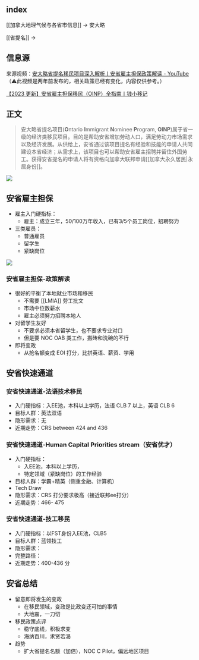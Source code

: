 ## index

[[加拿大地理气候与各省市信息]] -> 安大略

[[省提名]] ->

## 信息源

来源视频：[安大略省提名移民项目深入解析丨安省雇主担保政策解读 - YouTube](https://www.youtube.com/watch?v=Si5kJfCBWkU)
（⚠️此视频是两年前发布的，相关政策已经有变化，内容仅供参考。）

[【2023 更新】安省雇主担保移民（OINP）全指南丨钱小移记](https://qianxiaoyi.com/canada-oinp/)


## 正文

>安大略省提名项目(**O**ntario **I**mmigrant **N**ominee **P**rogram, **OINP**)属于省一级的经济类移民项目。目的是帮助安省增加劳动人口，满足劳动力市场需求以及经济发展。从供给上，安省通过该项目提名有经验和技能的申请人共同建设本省经济；从需求上，该项目也可以帮助安省雇主招聘并留住外国劳工。获得安省提名的申请人将有资格向加拿大联邦申请[[加拿大永久居民|永居身份]]。
>[](https://qianxiaoyi.com/canada-oinp/)



![](https://picture-guan.oss-cn-hangzhou.aliyuncs.com/20230227130735.png)

## 安省雇主担保

- 雇主入门硬指标：
	- 雇主：成立三年，50/100万年收入，已有3/5个员工岗位，招聘努力
- 三类雇员：
	- 普通雇员
	- 留学生
	- 紧缺岗位

![](https://picture-guan.oss-cn-hangzhou.aliyuncs.com/20230213164235.png)

### 安省雇主担保-政策解读
- 很好的平衡了本地就业市场和移民
	- 不需要 [[LMIA]] 劳工批文
	- 市场中位数薪水
	- 雇主必须努力招聘本地人
- 对留学生友好
	- 不要求必须本省留学生，也不要求专业对口
	- 但是要 NOC OAB 类工作，搬砖和洗碗的不行
- 即将变政
	- 从抢名额变成 EOI 打分，比拼英语、薪资、学用

## 安省快速通道

### 安省快速通道-法语技术移民

- 入门硬指标：入EE池，本科以上学历，法语 CLB 7 以上，英语 CLB 6
- 目标人群：英法双语
- 隐形需求：无
- 近期走势：CRS between 424 and 436


### 安省快速通道-Human Capital Priorities stream（安省优才）

- 入门硬指标：
	- 入EE池，本科以上学历，
	- 特定领域（紧缺岗位）的工作经验
- 目标人群：学霸+精英（侧重金融、计算机）
- Tech Draw
- 隐形需求：CRS 打分要求极高（接近联邦ee打分）
- 近期走势：466- 475


### 安省快速通道-技工移民

- 入门硬指标：以FST身份入EE池，CLB5
- 目标人群：蓝领技工
- 隐形需求：
- 完整路径：
- 近期走势：400-436 分

## 安省总结
- 留意即将发生的变政
	- 在移民领域，变政是比政变还可怕的事情
	- 大地震，一刀切
- 移民政策点评
	- 稳守底线，积极求变
	- 海纳百川，求贤若渴
- 趋势
	- 扩大省提名名额（加倍），NOC C Pilot，偏远地区项目